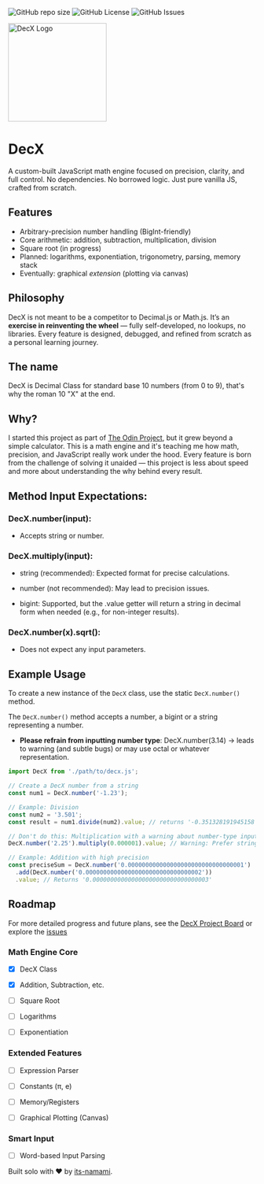 ![GitHub repo size](https://img.shields.io/github/repo-size/its-namami/decx) ![GitHub License](https://img.shields.io/github/license/its-namami/decx) ![GitHub Issues](https://img.shields.io/github/issues/its-namami/decx)

<p align="left">
  <img src='https://raw.githubusercontent.com/its-namami/decx/main/assets/media/images/docs/decx-logo.webp' alt='DecX Logo' width='200'/>
</p>

# DecX

A custom-built JavaScript math engine focused on precision, clarity, and full control.
No dependencies. No borrowed logic. Just pure vanilla JS, crafted from scratch.

## Features

- Arbitrary-precision number handling (BigInt-friendly)
- Core arithmetic: addition, subtraction, multiplication, division
- Square root (in progress)
- Planned: logarithms, exponentiation, trigonometry, parsing, memory stack
- Eventually: graphical *extension* (plotting via canvas)

## Philosophy

DecX is not meant to be a competitor to Decimal.js or Math.js.
It’s an **exercise in reinventing the wheel** — fully self-developed, no lookups, no libraries.
Every feature is designed, debugged, and refined from scratch as a personal learning journey.

## The name

DecX is Decimal Class for standard base 10 numbers (from 0 to 9), that's why the roman 10 "X" at the end.

## Why?

I started this project as part of [The Odin Project](https://www.theodinproject.com/), but it grew beyond a simple calculator.
This is a math engine and it's teaching me how math, precision, and JavaScript really work under the hood.
Every feature is born from the challenge of solving it unaided — this project is less about speed and more about understanding the why behind every result.

## Method Input Expectations:

### DecX.number(input):

- Accepts string or number.

### DecX.multiply(input):

- string (recommended): Expected format for precise calculations.

- number (not recommended): May lead to precision issues.

- bigint: Supported, but the .value getter will return a string in decimal form when needed (e.g., for non-integer results).

### DecX.number(x).sqrt():

- Does not expect any input parameters.

## Example Usage

To create a new instance of the `DecX` class, use the static `DecX.number()` method.

The `DecX.number()` method accepts a number, a bigint or a string representing a number.
- **Please refrain from inputting number type**: DecX.number(3.14) → leads to warning (and subtle bugs) or may use octal or whatever representation.

```js
import DecX from './path/to/decx.js';

// Create a DecX number from a string
const num1 = DecX.number('-1.23');

// Example: Division
const num2 = '3.501';
const result = num1.divide(num2).value; // returns '-0.351328191945158'

// Don't do this: Multiplication with a warning about number-type input
DecX.number('2.25').multiply(0.000001).value; // Warning: Prefer string input for precision, returns '0.00000225'

// Example: Addition with high precision
const preciseSum = DecX.number('0.000000000000000000000000000000001')
  .add(DecX.number('0.000000000000000000000000000000002'))
  .value; // Returns '0.000000000000000000000000000000003'
```

## Roadmap
For more detailed progress and future plans, see the [DecX Project Board](https://github.com/users/its-namami/projects/3) or explore the [issues](https://github.com/its-namami/decx/issues)

### Math Engine Core

- [x] DecX Class

- [x] Addition, Subtraction, etc.

- [ ] Square Root

- [ ] Logarithms

- [ ] Exponentiation

### Extended Features

- [ ] Expression Parser

- [ ] Constants (π, e)

- [ ] Memory/Registers

- [ ] Graphical Plotting (Canvas)

### Smart Input

- [ ] Word-based Input Parsing

Built solo with ❤️ by [its-namami](https://github.com/its-namami).

